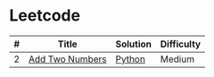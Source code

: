 # Leetcode

| # | Title | Solution | Difficulty |
|---| ----- | -------- | ---------- |
|2|[Add Two Numbers](https://leetcode.com/problems/valid-palindrome/) | [Python](./algorithms/python/AddTwoNumbers/AddTwoNumbers.py)|Medium|
